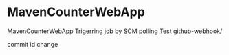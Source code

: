 # MavenCounterWebApp
MavenCounterWebApp
Trigerring job by SCM polling Test
github-webhook/

commit id change

